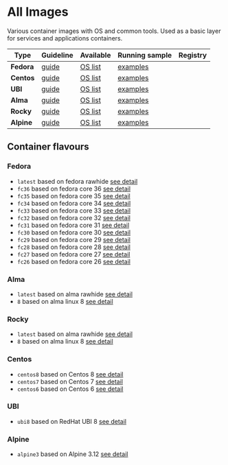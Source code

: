 # All Images

Various container images with OS and common tools. Used as a basic layer for services and applications containers.

| Type       | Guideline                                                         | Available                                                                              | Running sample                                                                          | Registry |
| ---------- | ----------------------------------------------------------------- | -------------------------------------------------------------------------------------- | --------------------------------------------------------------------------------------- | -------- |
| **Fedora** | [guide](https://docker-images.readthedocs.io/en/latest/OS/fedora) | [OS list](https://docker-images.readthedocs.io/en/latest/OS/fedora#container-flavours) | [examples](https://docker-images.readthedocs.io/en/latest/OS/fedora#running-this-image) |
| **Centos** | [guide](https://docker-images.readthedocs.io/en/latest/OS/centos) | [OS list](https://docker-images.readthedocs.io/en/latest/OS/centos#container-flavours) | [examples](https://docker-images.readthedocs.io/en/latest/OS/centos#running-this-image) |
| **UBI**    | [guide](https://docker-images.readthedocs.io/en/latest/OS/ubi)    | [OS list](https://docker-images.readthedocs.io/en/latest/OS/ubi#container-flavours)    | [examples](https://docker-images.readthedocs.io/en/latest/OS/ubi#running-this-image)    |
| **Alma**   | [guide](https://docker-images.readthedocs.io/en/latest/OS/alma)   | [OS list](https://docker-images.readthedocs.io/en/latest/OS/alma#container-flavours)   | [examples](https://docker-images.readthedocs.io/en/latest/OS/alma#running-this-image)   |
| **Rocky**  | [guide](https://docker-images.readthedocs.io/en/latest/OS/rocky)  | [OS list](https://docker-images.readthedocs.io/en/latest/OS/rocky#container-flavours)  | [examples](https://docker-images.readthedocs.io/en/latest/OS/rocky#running-this-image)  |
| **Alpine** | [guide](https://docker-images.readthedocs.io/en/latest/OS/alpine) | [OS list](https://docker-images.readthedocs.io/en/latest/OS/alpine#container-flavours) | [examples](https://docker-images.readthedocs.io/en/latest/OS/alpine#running-this-image) |

## Container flavours

### Fedora

- `latest` based on fedora rawhide [see detail](https://docker-images.readthedocs.io/en/latest)
- `fc36` based on fedora core 36 [see detail](https://docker-images.readthedocs.io/en/fc36/OS/fedora)
- `fc35` based on fedora core 35 [see detail](https://docker-images.readthedocs.io/en/fc35/OS/fedora)
- `fc34` based on fedora core 34 [see detail](https://docker-images.readthedocs.io/en/fc34/OS/fedora)
- `fc33` based on fedora core 33 [see detail](https://docker-images.readthedocs.io/en/fc33/OS/fedora)
- `fc32` based on fedora core 32 [see detail](https://docker-images.readthedocs.io/en/fc32/OS/fedora)
- `fc31` based on fedora core 31 [see detail](https://docker-images.readthedocs.io/en/fc31/OS/fedora)
- `fc30` based on fedora core 30 [see detail](https://docker-images.readthedocs.io/en/fc30/OS/fedora)
- `fc29` based on fedora core 29 [see detail](https://docker-images.readthedocs.io/en/fc29/OS/fedora)
- `fc28` based on fedora core 28 [see detail](https://docker-images.readthedocs.io/en/fc28/OS/fedora)
- `fc27` based on fedora core 27 [see detail](https://docker-images.readthedocs.io/en/fc27/OS/fedora)
- `fc26` based on fedora core 26 [see detail](https://docker-images.readthedocs.io/en/fc26/OS/fedora)

### Alma

- `latest` based on alma rawhide [see detail](https://docker-images.readthedocs.io/en/alma/OS/alma)
- `8` based on alma linux 8 [see detail](https://docker-images.readthedocs.io/en/alma/OS/alma)

### Rocky

- `latest` based on alma rawhide [see detail](https://docker-images.readthedocs.io/en/rocky/OS/rocky)
- `8` based on alma linux 8 [see detail](https://docker-images.readthedocs.io/en/rocky/OS/rocky)

### Centos

- `centos8` based on Centos 8 [see detail](https://docker-images.readthedocs.io/en/centos8/OS/fedora)
- `centos7` based on Centos 7 [see detail](https://docker-images.readthedocs.io/en/centos7/OS/fedora)
- `centos6` based on Centos 6 [see detail](https://docker-images.readthedocs.io/en/centos6/OS/fedora)

### UBI

- `ubi8` based on RedHat UBI 8 [see detail](https://docker-images.readthedocs.io/en/ubi8/OS/fedora)

### Alpine

- `alpine3` based on Alpine 3.12 [see detail](https://docker-images.readthedocs.io/en/alpine/OS/fedora)
